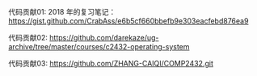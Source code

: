代码贡献01: 2018 年的复习笔记：https://gist.github.com/CrabAss/e6b5cf660bbefb9e303eacfebd876ea9

代码贡献02: https://github.com/darekaze/ug-archive/tree/master/courses/c2432-operating-system

代码贡献03: https://github.com/ZHANG-CAIQI/COMP2432.git

